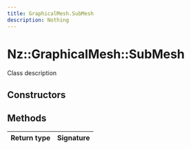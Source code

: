 ```yaml
---
title: GraphicalMesh.SubMesh
description: Nothing
---
```


# Nz::GraphicalMesh::SubMesh

Class description

## Constructors


## Methods

| Return type | Signature |
| ----------- | --------- |
